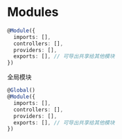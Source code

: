 # Modules

```ts
@Module({
  imports: [],
  controllers: [],
  providers: [],
  exports: [], // 可导出共享给其他模块
})
```

全局模块
```ts
@Global()
@Module({
  imports: [],
  controllers: [],
  providers: [],
  exports: [], // 可导出共享给其他模块
})
```